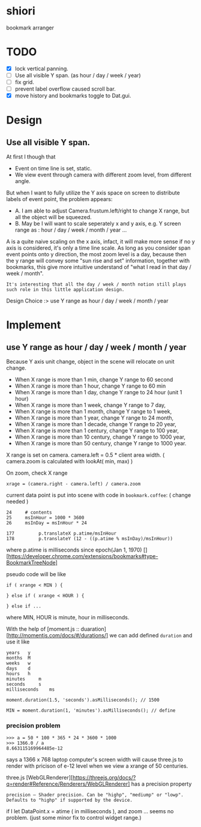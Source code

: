 shiori
======

bookmark arranger

TODO
====

- [x] lock vertical panning.
- [ ] Use all visible Y span. (as hour / day / week / year)
- [ ] fix grid.
- [ ] prevent label overflow caused scroll bar.
- [x] move history and bookmarks toggle to Dat.gui.

Design
======

## Use all visible Y span.

At first I though that

* Event on time line is set, static.
* We view event through camera with different zoom level, from different angle.

But when I want to fully utilize the Y axis space on screen to distribute labels of event point, the problem appears:

* A. I am able to adjust Camera.frustum.left/right to change X range, but all the object will be squeezed.
* B. May be I will want to scale seperately x and y axis, e.g. Y screen range as : hour / day / week / month / year ...

A is a quite naive scaling on the x axis, infact, it will make more sense if no y axis is considered, it's only a time line scale.
As long as you consider span event points onto y direction, the most zoom level is a day, because then the y range will convey some "sun rise and set" information, together with bookmarks, this give more intuitive understand of "what I read in that day / week / month".

`It's interesting that all the day / week / month notion still plays such role in this little application design.`

Design Choice :> use Y range as hour / day / week / month / year

Implement
=========

## use Y range as hour / day / week / month / year

Because Y axis unit change, object in the scene will relocate on unit change.

* When X range is more than 1 min, change Y range to 60 second
* When X range is more than 1 hour, change Y range to 60 min
* When X range is more than 1 day, change Y range to 24 hour (unit 1 hour)
* When X range is more than 1 week, change Y range to 7 day,
* When X range is more than 1 month, change Y range to 1 week,
* When X range is more than 1 year, change Y range to 24 month,
* When X range is more than 1 decade, change Y range to 20 year,
* When X range is more than 1 century, change Y range to 100 year,
* When X range is more than 10 century, change Y range to 1000 year,
* When X range is more than 50 century, change Y range to 1000 year.

X range is set on camera.  camera.left = 0.5 * client area width. ( camera.zoom is calculated with lookAt( min, max) )

On zoom, check X range

    xrage = (camera.right - camera.left) / camera.zoom

current data point is put into scene with code in `bookmark.coffee`: ( change needed )

    24     # contents
    25     msInHour = 1000 * 3600
    26     msInDay = msInHour * 24

    177         p.translateX p.atime/msInHour
    178         p.translateY (12 - ((p.atime % msInDay)/msInHour))

where p.atime is milliseconds since epoch(Jan 1, 1970) [][https://developer.chrome.com/extensions/bookmarks#type-BookmarkTreeNode]

pseudo code will be like

    if ( xrange < MIN ) {

    } else if ( xrange < HOUR ) {

    } else if ...

where MIN, HOUR is minute, hour in milliseconds.


With the help of [moment.js :: duaration][http://momentjs.com/docs/#/durations/] we can add defined `duration` and use it like

    years   y
    months  M
    weeks   w
    days    d
    hours   h
    minutes     m
    seconds     s
    milliseconds    ms

    moment.duration(1.5, 'seconds').asMilliseconds(); // 1500

    MIN = moment.duration(1, 'minutes').asMilliseconds(); // define

### precision problem

    >>> a = 50 * 100 * 365 * 24 * 3600 * 1000
    >>> 1366.0 / a
    8.663115169964485e-12

says a 1366 x 768 laptop computer's screen width will cause three.js to render with pricison of e-12 level when we view a xrange of 50 centuries.

three.js [WebGLRenderer][https://threejs.org/docs/?q=render#Reference/Renderers/WebGLRenderer] has a precision property

    precision — Shader precision. Can be "highp", "mediump" or "lowp". Defaults to "highp" if supported by the device.

if I let DataPoint.x = atime ( in milliseconds ), and zoom ... seems no problem.  (just some minor fix to control widget range.)
